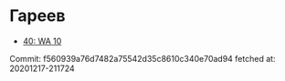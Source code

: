 # Гареев
- [40: WA 10](40.md)

Commit: f560939a76d7482a75542d35c8610c340e70ad94
 fetched at: 20201217-211724

